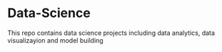 # Data-Science
This repo contains data science projects including data analytics, data visualizayion and model building
